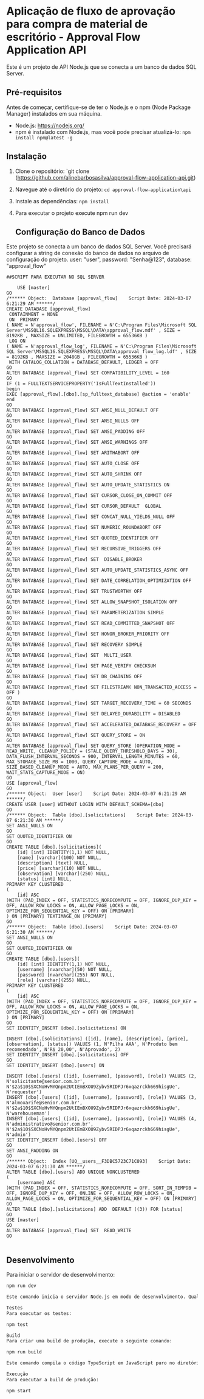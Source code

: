 # Aplicação de fluxo de aprovação para compra de material de escritório - Approval Flow Application API

Este é um projeto de API Node.js que se conecta a um banco de dados SQL Server.

## Pré-requisitos

Antes de começar, certifique-se de ter o Node.js e o npm (Node Package Manager) instalados em sua máquina.

- Node.js: https://nodejs.org/
- npm é instalado com Node.js, mas você pode precisar atualizá-lo: `npm install npm@latest -g`

## Instalação

1. Clone o repositório: `git clone (https://github.com/alinebarbosasilva/approval-flow-application-api.git)
2. Navegue até o diretório do projeto: `cd approval-flow-application\api`
3. Instale as dependências: `npm install`
4. Para executar o projeto execute npm run dev




   ## Configuração do Banco de Dados

Este projeto se conecta a um banco de dados SQL Server. Você precisará configurar a string de conexão do banco de dados no arquivo de configuração do projeto.
 user: "user",
    password: "Senha@123",
    database: "approval_flow"


    ##SCRIPT PARA EXECUTAR NO SQL SERVER


```
    USE [master]
GO
/****** Object:  Database [approval_flow]    Script Date: 2024-03-07 6:21:29 AM ******/
CREATE DATABASE [approval_flow]
 CONTAINMENT = NONE
 ON  PRIMARY 
( NAME = N'approval_flow', FILENAME = N'C:\Program Files\Microsoft SQL Server\MSSQL16.SQLEXPRESS\MSSQL\DATA\approval_flow.mdf' , SIZE = 8192KB , MAXSIZE = UNLIMITED, FILEGROWTH = 65536KB )
 LOG ON 
( NAME = N'approval_flow_log', FILENAME = N'C:\Program Files\Microsoft SQL Server\MSSQL16.SQLEXPRESS\MSSQL\DATA\approval_flow_log.ldf' , SIZE = 8192KB , MAXSIZE = 2048GB , FILEGROWTH = 65536KB )
 WITH CATALOG_COLLATION = DATABASE_DEFAULT, LEDGER = OFF
GO
ALTER DATABASE [approval_flow] SET COMPATIBILITY_LEVEL = 160
GO
IF (1 = FULLTEXTSERVICEPROPERTY('IsFullTextInstalled'))
begin
EXEC [approval_flow].[dbo].[sp_fulltext_database] @action = 'enable'
end
GO
ALTER DATABASE [approval_flow] SET ANSI_NULL_DEFAULT OFF 
GO
ALTER DATABASE [approval_flow] SET ANSI_NULLS OFF 
GO
ALTER DATABASE [approval_flow] SET ANSI_PADDING OFF 
GO
ALTER DATABASE [approval_flow] SET ANSI_WARNINGS OFF 
GO
ALTER DATABASE [approval_flow] SET ARITHABORT OFF 
GO
ALTER DATABASE [approval_flow] SET AUTO_CLOSE OFF 
GO
ALTER DATABASE [approval_flow] SET AUTO_SHRINK OFF 
GO
ALTER DATABASE [approval_flow] SET AUTO_UPDATE_STATISTICS ON 
GO
ALTER DATABASE [approval_flow] SET CURSOR_CLOSE_ON_COMMIT OFF 
GO
ALTER DATABASE [approval_flow] SET CURSOR_DEFAULT  GLOBAL 
GO
ALTER DATABASE [approval_flow] SET CONCAT_NULL_YIELDS_NULL OFF 
GO
ALTER DATABASE [approval_flow] SET NUMERIC_ROUNDABORT OFF 
GO
ALTER DATABASE [approval_flow] SET QUOTED_IDENTIFIER OFF 
GO
ALTER DATABASE [approval_flow] SET RECURSIVE_TRIGGERS OFF 
GO
ALTER DATABASE [approval_flow] SET  DISABLE_BROKER 
GO
ALTER DATABASE [approval_flow] SET AUTO_UPDATE_STATISTICS_ASYNC OFF 
GO
ALTER DATABASE [approval_flow] SET DATE_CORRELATION_OPTIMIZATION OFF 
GO
ALTER DATABASE [approval_flow] SET TRUSTWORTHY OFF 
GO
ALTER DATABASE [approval_flow] SET ALLOW_SNAPSHOT_ISOLATION OFF 
GO
ALTER DATABASE [approval_flow] SET PARAMETERIZATION SIMPLE 
GO
ALTER DATABASE [approval_flow] SET READ_COMMITTED_SNAPSHOT OFF 
GO
ALTER DATABASE [approval_flow] SET HONOR_BROKER_PRIORITY OFF 
GO
ALTER DATABASE [approval_flow] SET RECOVERY SIMPLE 
GO
ALTER DATABASE [approval_flow] SET  MULTI_USER 
GO
ALTER DATABASE [approval_flow] SET PAGE_VERIFY CHECKSUM  
GO
ALTER DATABASE [approval_flow] SET DB_CHAINING OFF 
GO
ALTER DATABASE [approval_flow] SET FILESTREAM( NON_TRANSACTED_ACCESS = OFF ) 
GO
ALTER DATABASE [approval_flow] SET TARGET_RECOVERY_TIME = 60 SECONDS 
GO
ALTER DATABASE [approval_flow] SET DELAYED_DURABILITY = DISABLED 
GO
ALTER DATABASE [approval_flow] SET ACCELERATED_DATABASE_RECOVERY = OFF  
GO
ALTER DATABASE [approval_flow] SET QUERY_STORE = ON
GO
ALTER DATABASE [approval_flow] SET QUERY_STORE (OPERATION_MODE = READ_WRITE, CLEANUP_POLICY = (STALE_QUERY_THRESHOLD_DAYS = 30), DATA_FLUSH_INTERVAL_SECONDS = 900, INTERVAL_LENGTH_MINUTES = 60, MAX_STORAGE_SIZE_MB = 1000, QUERY_CAPTURE_MODE = AUTO, SIZE_BASED_CLEANUP_MODE = AUTO, MAX_PLANS_PER_QUERY = 200, WAIT_STATS_CAPTURE_MODE = ON)
GO
USE [approval_flow]
GO
/****** Object:  User [user]    Script Date: 2024-03-07 6:21:29 AM ******/
CREATE USER [user] WITHOUT LOGIN WITH DEFAULT_SCHEMA=[dbo]
GO
/****** Object:  Table [dbo].[solicitations]    Script Date: 2024-03-07 6:21:30 AM ******/
SET ANSI_NULLS ON
GO
SET QUOTED_IDENTIFIER ON
GO
CREATE TABLE [dbo].[solicitations](
	[id] [int] IDENTITY(1,1) NOT NULL,
	[name] [varchar](100) NOT NULL,
	[description] [text] NULL,
	[price] [varchar](10) NOT NULL,
	[observation] [varchar](250) NULL,
	[status] [int] NULL,
PRIMARY KEY CLUSTERED 
(
	[id] ASC
)WITH (PAD_INDEX = OFF, STATISTICS_NORECOMPUTE = OFF, IGNORE_DUP_KEY = OFF, ALLOW_ROW_LOCKS = ON, ALLOW_PAGE_LOCKS = ON, OPTIMIZE_FOR_SEQUENTIAL_KEY = OFF) ON [PRIMARY]
) ON [PRIMARY] TEXTIMAGE_ON [PRIMARY]
GO
/****** Object:  Table [dbo].[users]    Script Date: 2024-03-07 6:21:30 AM ******/
SET ANSI_NULLS ON
GO
SET QUOTED_IDENTIFIER ON
GO
CREATE TABLE [dbo].[users](
	[id] [int] IDENTITY(1,1) NOT NULL,
	[username] [nvarchar](50) NOT NULL,
	[password] [nvarchar](255) NOT NULL,
	[role] [varchar](255) NULL,
PRIMARY KEY CLUSTERED 
(
	[id] ASC
)WITH (PAD_INDEX = OFF, STATISTICS_NORECOMPUTE = OFF, IGNORE_DUP_KEY = OFF, ALLOW_ROW_LOCKS = ON, ALLOW_PAGE_LOCKS = ON, OPTIMIZE_FOR_SEQUENTIAL_KEY = OFF) ON [PRIMARY]
) ON [PRIMARY]
GO
SET IDENTITY_INSERT [dbo].[solicitations] ON 

INSERT [dbo].[solicitations] ([id], [name], [description], [price], [observation], [status]) VALUES (1, N'Pilha AAA', N'Produto bem recomendado', N'R$ 20,00', N'Aprovado', 2)
SET IDENTITY_INSERT [dbo].[solicitations] OFF
GO
SET IDENTITY_INSERT [dbo].[users] ON 

INSERT [dbo].[users] ([id], [username], [password], [role]) VALUES (2, N'solicitante@senior.com.br', N'$2a$10$SXCNoHvMYQnpm2UtIEmBXOU9Zybv5RIDPJr6xqazrckh669hisgUe', N'requester')
INSERT [dbo].[users] ([id], [username], [password], [role]) VALUES (3, N'almoxarife@senior.com.br', N'$2a$10$SXCNoHvMYQnpm2UtIEmBXOU9Zybv5RIDPJr6xqazrckh669hisgUe', N'warehouseman')
INSERT [dbo].[users] ([id], [username], [password], [role]) VALUES (4, N'administrativo@senior.com.br', N'$2a$10$SXCNoHvMYQnpm2UtIEmBXOU9Zybv5RIDPJr6xqazrckh669hisgUe', N'admin')
SET IDENTITY_INSERT [dbo].[users] OFF
GO
SET ANSI_PADDING ON
GO
/****** Object:  Index [UQ__users__F3DBC5723C71C093]    Script Date: 2024-03-07 6:21:30 AM ******/
ALTER TABLE [dbo].[users] ADD UNIQUE NONCLUSTERED 
(
	[username] ASC
)WITH (PAD_INDEX = OFF, STATISTICS_NORECOMPUTE = OFF, SORT_IN_TEMPDB = OFF, IGNORE_DUP_KEY = OFF, ONLINE = OFF, ALLOW_ROW_LOCKS = ON, ALLOW_PAGE_LOCKS = ON, OPTIMIZE_FOR_SEQUENTIAL_KEY = OFF) ON [PRIMARY]
GO
ALTER TABLE [dbo].[solicitations] ADD  DEFAULT ((3)) FOR [status]
GO
USE [master]
GO
ALTER DATABASE [approval_flow] SET  READ_WRITE 
GO


```


## Desenvolvimento

Para iniciar o servidor de desenvolvimento:

```bash
npm run dev

Este comando inicia o servidor Node.js em modo de desenvolvimento. Qualquer alteração no código fonte reiniciará automaticamente o servidor.

Testes
Para executar os testes:

npm test

Build
Para criar uma build de produção, execute o seguinte comando:

npm run build

Este comando compila o código TypeScript em JavaScript puro no diretório dist/.

Execução
Para executar a build de produção:

npm start
